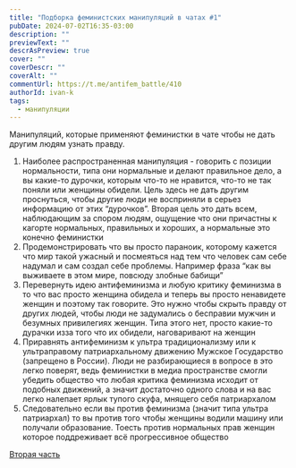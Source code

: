 ```yaml
---
title: "Подборка феминистских манипуляций в чатах #1"
pubDate: 2024-07-02T16:35-03:00
description: ""
previewText: ""
descrAsPreview: true
cover: ""
coverDescr: ""
coverAlt: ""
commentUrl: https://t.me/antifem_battle/410
authorId: ivan-k
tags:
  - манипуляции
---
```

Манипуляций, которые применяют феминистки в чате чтобы не дать другим людям узнать правду.

1. Наиболее распространенная манипуляция - говорить с позиции нормальности, типа они нормальные и делают правильное дело, а вы какие-то дурочки, которым что-то не нравится, что-то не так поняли или женщины обидели. Цель здесь не дать другим проснуться, чтобы другие люди не восприняли в серьез информацию от этих “дурочков”. Вторая цель это дать всем, наблюдающим за спором людям, ощущение что они причастны к кагорте нормальных, правильных и хороших, а нормальные это конечно феминистки
2. Продемонстрировать что вы просто параноик, которому кажется что мир такой ужасный и посмеяться над тем что человек сам себе надумал и сам создал себе проблемы. Например фраза “как вы выживаете в этом мире, повсюду злобные бабищи”
3. Перевернуть идею антифеминизма и любую критику феминизма в то что вас просто женщина обидела и теперь вы просто ненавидете женщин и поэтому так говорите. Это нужно чтобы скрыть правду от других людей, чтобы люди не задумались о бесправии мужчин и безумных привилегиях женщин. Типа этого нет, просто какие-то дурачки изза того что их обидели, наговаривают на женщин
4. Приравнять антифеминизм к ультра традиционализму или к ультраправому патриархальному движению Мужское Государство (запрещено в России). Люди не разбирающиеся в вопросе в это легко поверят, ведь феминистки в медиа пространстве смогли убедить общество что любая критика феминизма исходит от подобных движений, а значит достаточно одного слова и на вас легко налепает ярлык тупого скуфа, мнящего себя патриархалом
5. Следовательно если вы против феминизма (значит типа ультра патриархал) то вы против того чтобы женщины водили машину или получали образование. Тоесть против нормальных прав женщин которое поддреживает всё прогрессивное общество

[Вторая часть](./2024-a-selection-of-feminist-manipulations-in-chat-rooms-2)
